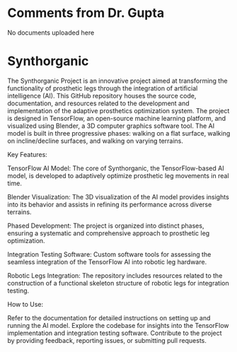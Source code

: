 # Comments from Dr. Gupta
No documents uploaded here


# Synthorganic
The Synthorganic Project is an innovative project aimed at transforming the functionality of prosthetic legs through the integration of artificial intelligence (AI). This GitHub repository houses the source code, documentation, and resources related to the development and implementation of the adaptive prosthetics optimization system. The project is designed in TensorFlow, an open-source machine learning platform, and visualized using Blender, a 3D computer graphics software tool. The AI model is built in three progressive phases: walking on a flat surface, walking on incline/decline surfaces, and walking on varying terrains.

Key Features:

TensorFlow AI Model: The core of Synthorganic, the TensorFlow-based AI model, is developed to adaptively optimize prosthetic leg movements in real time.

Blender Visualization: The 3D visualization of the AI model provides insights into its behavior and assists in refining its performance across diverse terrains.

Phased Development: The project is organized into distinct phases, ensuring a systematic and comprehensive approach to prosthetic leg optimization.

Integration Testing Software: Custom software tools for assessing the seamless integration of the TensorFlow AI into robotic leg hardware.

Robotic Legs Integration: The repository includes resources related to the construction of a functional skeleton structure of robotic legs for integration testing.

How to Use:

Refer to the documentation for detailed instructions on setting up and running the AI model.
Explore the codebase for insights into the TensorFlow implementation and integration testing software.
Contribute to the project by providing feedback, reporting issues, or submitting pull requests.
